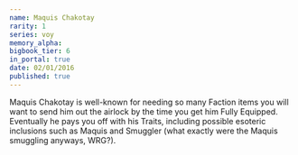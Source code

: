 ```yaml
---
name: Maquis Chakotay
rarity: 1
series: voy
memory_alpha:
bigbook_tier: 6
in_portal: true
date: 02/01/2016
published: true
---
```


Maquis Chakotay is well-known for needing so many Faction items you will want to send him out the airlock by the time you get him Fully Equipped. Eventually he pays you off with his Traits, including possible esoteric inclusions such as Maquis and Smuggler (what exactly were the Maquis smuggling anyways, WRG?).
